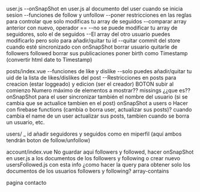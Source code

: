 
user.js
  --onSnapShot en user.js al documento del user cuando se inicia sesion
  --funciones de follow y unfollow
      --poner restricciones en las reglas para controlar que solo modificas tu array de seguidos
      --comparar array anterior con nuevo, operador ==
      --no se puede modificar tu array de seguidores, solo el de seguidos
      --El array del otro usuario puedes modificarlo pero solo para añadir/quitar tu id
      --quitar commit del store cuando esté sincronizado con onSnapShot
  borrar usuario
      quitarle de followers followed
      borrar sus publicaciones
  poner birth como Timestamp (convertir html date to Timestamp)


posts/index.vue
  --funciones de like y dislike
    --solo puedes añadir/quitar tu uid de la lista de likes/dislikes del post
  --Restricciones en posts para creacion (estar loggeado) y edicion (ser el creador)
  BOTON subir al comienzo
  Numero máximo de elementos a mostrar??
  missings ¿¿que es??
  onSnapShot para el user
      sincronizar también el nombre del usuario (si se cambia que se actualice tambien en el post)
      onSnapShot a users o Hacer con firebase functions (cambia o borra user, actualizar sus posts)?
      cuando cambia el name de un user actualizar sus posts, tambien cuando se borra un usuario, etc.

users/ _ id
  añadir seguidores y seguidos como en miperfil (aquí ambos tendrán boton de follow/unfollow)


account/index.vue
  No guardar aqui followers y followed, hacer onSnapShot en user.js a los documentos de los followers y following
  o crear nuevo usersFollowed.js con esta info
  ¿como hacer la query para obtener solo los documentos de los usuarios followers y following? array-contains


pagina contacto
